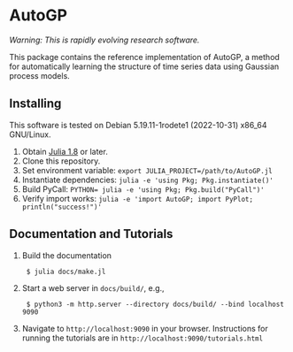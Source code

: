# AutoGP

_Warning: This is rapidly evolving research software._

This package contains the reference implementation of AutoGP, a method
for automatically learning the structure of time series data using
Gaussian process models.

## Installing

This software is tested on Debian 5.19.11-1rodete1 (2022-10-31) x86_64 GNU/Linux.

1. Obtain [Julia 1.8](https://julialang.org/downloads/) or later.
2. Clone this repository.
3. Set environment variable: `export JULIA_PROJECT=/path/to/AutoGP.jl`
4. Instantiate dependencies: `julia -e 'using Pkg; Pkg.instantiate()'`
5. Build PyCall: `PYTHON= julia -e 'using Pkg; Pkg.build("PyCall")'`
6. Verify import works: `julia -e 'import AutoGP; import PyPlot; println("success!")'`

## Documentation and Tutorials

1. Build the documentation

        $ julia docs/make.jl

2. Start a web server in `docs/build/`, e.g.,

        $ python3 -m http.server --directory docs/build/ --bind localhost 9090

3. Navigate to `http://localhost:9090` in your browser. Instructions for running
the tutorials are in `http://localhost:9090/tutorials.html`
